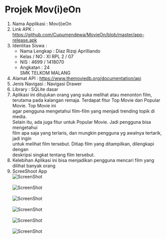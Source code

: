 # Projek Mov(i)eOn

1. Nama Applikasi : Mov(i)eOn <br> 
2. Link APK : https://github.com/Cupumendewa/MovieOn/blob/master/app-release.apk <br>
3. Identitas Siswa : <br>
    - Nama Lengkap : Diaz Rizqi Aprilliando <br>
    - Kelas / NO   : XI RPL 2 / 07 <br>
    - NIS          : 4699 / 1418070 <br>
    - Angkatan     : 24 <br>
          SMK TELKOM MALANG <br>
4. Alamat API : https://www.themoviedb.org/documentation/api <br>
5. Jenis Navigasi : Navigasi Drawer <br>
6. Library : SQLite dasar <br>
7. Aplikasi ini ditujukan orang yang suka melihat atau menonton film, <br>
 terutama pada kalangan remaja. Terdapat fitur Top Movie dan Popular Movie. Top Movie ini <br>
 agar pengguna mengetahui film-film yang menjadi trending topik di media. <br>
 Selain itu, ada juga fitur untuk Popular Movie. Jadi pengguna bisa mengetahui <br>
 film apa saja yang terlaris, dan mungkin pengguna yg awalnya tertarik, jadi ingin <br>
 untuk melihat film tersebut. Ditiap film yang ditampilkan, dilengkapi dengan <br>
 deskripsi singkat tentang film tersebut. <br>
8. Kelebihan Aplikasi ini bisa menjadikan pengguna mencari film yang dilihat banyak orang <br>
9. ScreeShoot App <br>
![ScreenShot](https://github.com/Cupumendewa/MovieOn/blob/master/1.png) <br> <br>
![ScreenShot](https://github.com/Cupumendewa/MovieOn/blob/master/2.png) <br> <br>
![ScreenShot](https://github.com/Cupumendewa/MovieOn/blob/master/3.png) <br> <br>
![ScreenShot](https://github.com/Cupumendewa/MovieOn/blob/master/4.png) <br> <br>
![ScreenShot](https://github.com/Cupumendewa/MovieOn/blob/master/5.png) <br> <br>
![ScreenShot](https://github.com/Cupumendewa/MovieOn/blob/master/6.png)
